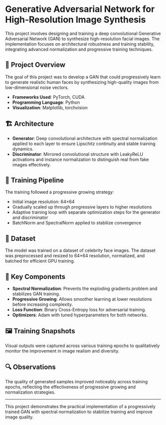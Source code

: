 # Generative Adversarial Network for High-Resolution Image Synthesis

This project involves designing and training a deep convolutional Generative Adversarial Network (GAN) to synthesize high-resolution facial images. The implementation focuses on architectural robustness and training stability, integrating advanced normalization and progressive training techniques.

## 🔧 Project Overview

The goal of this project was to develop a GAN that could progressively learn to generate realistic human faces by synthesizing high-quality images from low-dimensional noise vectors.

- **Frameworks Used**: PyTorch, CUDA
- **Programming Language**: Python
- **Visualization**: Matplotlib, torchvision

## 🏗️ Architecture

- **Generator**: Deep convolutional architecture with spectral normalization applied to each layer to ensure Lipschitz continuity and stable training dynamics.
- **Discriminator**: Mirrored convolutional structure with LeakyReLU activations and instance normalization to distinguish real from fake images effectively.

## 🔁 Training Pipeline

The training followed a progressive growing strategy:
- Initial image resolution: 64×64
- Gradually scaled up through progressive layers to higher resolutions
- Adaptive training loop with separate optimization steps for the generator and discriminator
- BatchNorm and SpectralNorm applied to stabilize convergence

## 📁 Dataset

The model was trained on a dataset of celebrity face images. The dataset was preprocessed and resized to 64×64 resolution, normalized, and batched for efficient GPU training.

## 🧪 Key Components

- **Spectral Normalization**: Prevents the exploding gradients problem and stabilizes GAN training.
- **Progressive Growing**: Allows smoother learning at lower resolutions before increasing complexity.
- **Loss Function**: Binary Cross-Entropy loss for adversarial training.
- **Optimizers**: Adam with tuned hyperparameters for both networks.

## 🖼️ Training Snapshots

Visual outputs were captured across various training epochs to qualitatively monitor the improvement in image realism and diversity.

## 🔍 Observations

The quality of generated samples improved noticeably across training epochs, reflecting the effectiveness of progressive growing and normalization strategies.

---

This project demonstrates the practical implementation of a progressively trained GAN with spectral normalization to stabilize training and improve image quality.
